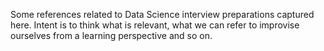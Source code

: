 Some references related to Data Science interview preparations captured here.
Intent is to think what is relevant, what we can refer to improvise ourselves from a learning perspective and so on.

